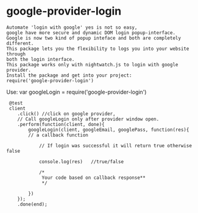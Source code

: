 # google-provider-login
    Automate 'login with google' yes is not so easy,
    google have more secure and dynamic DOM login popup-interface.
    Google is now two kind of popup inteface and both are completely different.
    This package lets you the flexibility to logs you into your website through
    both the login interface.
    This package works only with nightwatch.js to login with google provider.
    Install the package and get into your project:
    require('google-provider-login')
Use:
     var googleLogin = require('google-provider-login')

     @test
     client
        .click() //click on google provider,
        // Call googleLogin only after provider window open.
        .perform(function(client, done){
            googleLogin(client, googleEmail, googlePass, function(res){
            // a callback function

                // If login was successful it will return true otherwise false

                console.log(res)   //true/false

                /*
                 Your code based on callback response**
                 */

            })
        });
        .done(end);
